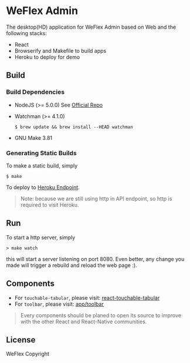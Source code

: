 # WeFlex Admin

The desktop(HD) application for WeFlex Admin based on Web and the following stacks:

- React
- Browserify and Makefile to build apps
- Heroku to deploy for demo

## Build

### Build Dependencies

* NodeJS (>= 5.0.0) See [Official Repo](https://nodejs.org/en/download/)
* Watchman (>= 4.1.0)

  ```
  $ brew update && brew install --HEAD watchman
  ```

* GNU Make 3.81

### Generating Static Builds

To make a static build, simply

```
$ make
```

To deploy to [Heroku Endpoint](http://weflex-admin.herokuapp.com/).

> Note: because we are still using http in API endpoint, so http is required to visit Heroku.

## Run

To start a http server, simply

```
> make watch
```

this will start a server listening on port 8080. Even better, any
change you made will trigger a rebuild and reload the web page :).

## Components

- For `touchable-tabular`, please visit: [react-touchable-tabular](https://github.com/weflex/react-touchable-tabular)
- For `toolbar`, please visit: [app/toolbar](./app/toolbar)

> Every components should be planed to open its source to improve with the other React and React-Native communities.

## License

WeFlex Copyright

